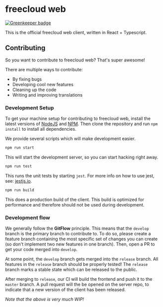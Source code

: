 # freecloud web

[![Greenkeeper badge](https://badges.greenkeeper.io/freecloudio/web.svg)](https://greenkeeper.io/)

This is the official freecloud web client, written in React + Typescript.

## Contributing

So you want to contribute to freecloud web? That's super awesome! 

There are multiple ways to contribute: 

- By fixing bugs
- Developing cool new features
- Cleaning up the code
- Writing and improving translations


### Development Setup

To get your machine setup for contributing to freecloud web, install the latest versions of [NodeJS](https://nodejs.org) and [NPM](https://npmjs.com).
Then clone the repository and run `npm install` to install all dependencies.

We provide several scripts which will make development easier.

```sh
npm run start
```

This will start the development server, so you can start hacking right away.

```sh
npm run test
```

This runs the unit tests by starting `jest`. For more info on how to use jest, see: [jestjs.io](https://jestjs.io/).

```sh
npm run build
```

This does a production build of the client. This build is optimized for performance and therefore should not be used during development.

### Development flow

We generally follow the **GitFlow** principle. This means that the `develop` branch is the primary branch to contribute to. To do so, please create a feature branch containing the most specific set of changes you can create (so don't implement two new features in one branch). Then, open a PR to get your code merged into `develop`. 

At some point, the `develop` branch gets merged into the `release` branch. All features in the `release` branch should be properly tested! The `release` branch marks a stable state which can be released to the public. 

After merging to `release`, our CI will build the frontend and push it to the `master` branch. A pull request will the be opened on the server repo, to indicate that a new version of the client has been released.

*Note that the above is very much WIP!*
